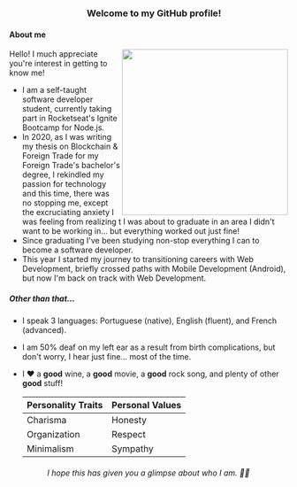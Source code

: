<h3 align="center"><img src="https://cdn-icons-png.flaticon.com/512/733/733609.png" width="16px"> Welcome to my GitHub profile!</h3>
<p></p>

<h4>About me</h4>
<img src="https://user-images.githubusercontent.com/71517464/132427018-5963a25b-3621-487f-83b0-9230886e47dd.gif" width="300px" align="right">

Hello! I much appreciate you're interest in getting to know me!

* I am a self-taught software developer student, currently taking part in Rocketseat's Ignite Bootcamp for Node.js.
* In 2020, as I was writing my thesis on Blockchain & Foreign Trade for my Foreign Trade's bachelor's degree, I rekindled my passion for technology and this time, there was no stopping me, except the excruciating anxiety I was feeling from realizing t I was about to graduate in an area I didn't want to be working in... but everything worked out just fine!
* Since graduating I've been studying non-stop everything I can to become a software developer.
* This year I started my journey to transitioning careers with Web Development, briefly crossed paths with Mobile Development (Android), but now I'm back on track with Web Development.

<h5>Other than that...</h5>

* I speak 3 languages: Portuguese (native), English (fluent), and French (advanced).
* I am 50% deaf on my left ear as a result from birth complications, but don't worry, I hear just fine... most of the time.
* I ❤️ a **good** wine, a **good** movie, a **good** rock song, and plenty of other **good** stuff!

  Personality Traits | Personal Values
  ------------ | -------------
  Charisma | Honesty
  Organization | Respect
  Minimalism | Sympathy



<h6 align="center"><em>I hope this has given you a glimpse about who I am. ✌🏽</em></h6>
<!--
**pedrogcamposb/pedrogcamposb** is a ✨ _special_ ✨ repository because its `README.md` (this file) appears on your GitHub profile.

Here are some ideas to get you started:

- 🔭 I’m currently working on ...
- 🌱 I’m currently learning ...
- 👯 I’m looking to collaborate on ...
- 🤔 I’m looking for help with ...
- 💬 Ask me about ...
- 📫 How to reach me: ...
- 😄 Pronouns: ...
- ⚡ Fun fact: ...

To add: links (personal website, linkedin), about me, spoken lannguages, programming languages, header
-->
